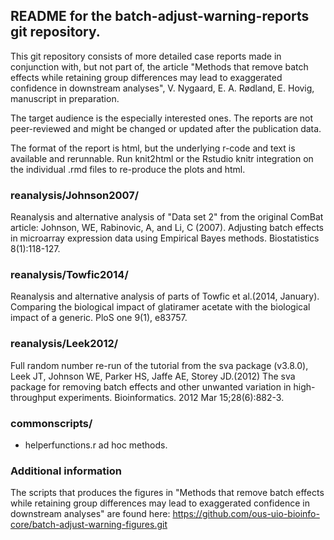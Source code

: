 
README for the batch-adjust-warning-reports git repository.
----------------------


This git repository consists of more detailed case reports made in conjunction with, but
not part of, the article "Methods that remove batch effects while retaining group
differences may lead to exaggerated confidence in downstream analyses", V. Nygaard, E. A.
Rødland, E. Hovig, manuscript in preparation.

The target audience is the especially interested ones. The reports are not peer-reviewed and might be changed or updated after the publication data.

The format of the report is html, but the underlying r-code and text is available and
rerunnable. Run knit2html or the Rstudio knitr integration on the individual .rmd files to re-produce the plots and html.


### reanalysis/Johnson2007/

Reanalysis and alternative analysis of "Data set 2" from the original ComBat article:
Johnson, WE, Rabinovic, A, and Li, C (2007). Adjusting batch effects in microarray
expression data using Empirical Bayes methods. Biostatistics 8(1):118-127.

### reanalysis/Towfic2014/

Reanalysis and alternative analysis of parts of Towfic et al.(2014, January). Comparing
the biological impact of glatiramer acetate with the biological impact of a generic. PloS
one 9(1), e83757.

### reanalysis/Leek2012/

Full random number re-run of the tutorial from the sva package (v3.8.0), Leek JT,
Johnson WE, Parker HS, Jaffe AE, Storey JD.(2012) The sva package for removing batch
effects and other unwanted variation in high-throughput experiments. Bioinformatics. 2012
Mar 15;28(6):882-3.

### commonscripts/

- helperfunctions.r  ad hoc methods.

### Additional information

The scripts that produces the figures in "Methods that remove batch effects while retaining group
differences may lead to exaggerated confidence in downstream analyses" are found here:
https://github.com/ous-uio-bioinfo-core/batch-adjust-warning-figures.git
